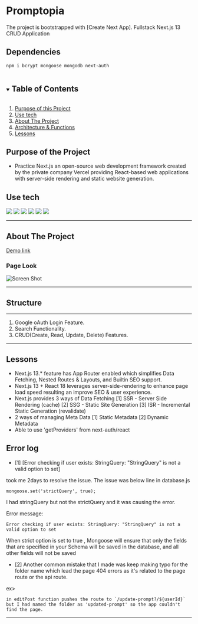 # Promptopia

The project is bootstrapped with [Create Next App].
Fullstack Next.js 13 CRUD Application

## Dependencies

```
npm i bcrypt mongoose mongodb next-auth
```

<details open="open">
  <summary><h2 style="display: inline-block">Table of Contents</h2></summary>
  <ol>
    <li><a href="#reason">Purpose of this Project</a></li>
    <li><a href="#use-tech">Use tech</a></li>
    <li>
      <a href="#about-the-project">About The Project</a>
    </li>
    <li><a href="#structure">Architecture & Functions</a></li>
    <li><a href="#new">Lessons</a></li>
  </ol>
</details>

<div id="reason"/>

## Purpose of the Project

-   Practice Next.js an open-source web development framework created by the private company Vercel providing React-based web applications with server-side rendering and static website generation.

## Use tech

<span id="use-tech">
  <img src="https://img.shields.io/badge/Javascript-orange?style=flat-square&logo=JavaScript&logoColor=white"/>
  <img src="https://img.shields.io/badge/css-blue?style=flat-square&logo=CSS3&logoColor=white"/>
  <img src="https://img.shields.io/badge/HTML-red?style=flat-square&logo=HTML5&logoColor=white"/>
  <img src="https://img.shields.io/badge/React-blue?style=flat-square&logo=React&logoColor=white"/>
  <img src="https://img.shields.io/badge/Next.js-000000?style=flat-square&logo=Next.js&logoColor=white"/>
  <img src="https://img.shields.io/badge/MongoDB-47A248?style=flat-square&logo=MongoDB&logoColor=white"/>
</span>

---

<!-- ABOUT THE PROJECT -->

## About The Project
[Demo link](https://myblogs-rosa.vercel.app/)

### Page Look

![Screen Shot ](https://github.com/Rosa-Kang/Next13/assets/49248131/80658b4e-4183-4837-87a1-c983106cf3b7)


---

## Structure

---

1.  Google oAuth Login Feature.
2.  Search Functionality.
3.  CRUD(Create, Read, Update, Delete) Features.

---

<div id="new"/>

## Lessons

-   Next.js 13.\* feature has App Router enabled which simplifies Data Fetching, Nested Routes & Layouts, and Builtin SEO support.
-   Next.js 13 + React 18 leverages server-side-rendering to enhance page load speed resulting an improve SEO & user experience.
-   Next.js provides 3 ways of Data Fetching
    [1] SSR - Server Side Rendering (cache)
    [2] SSG - Static Site Generation
    [3] ISR - Incremental Static Generation (revalidate)
-   2 ways of managing Meta Data
    [1] Static Metadata
    [2] Dynamic Metadata
-   Able to use 'getProviders' from next-auth/react

## Error log
- [1] [Error checking if user exists:  StringQuery: "StringQuery" is not a valid option to set]

took me 2days to resolve the issue. The issue was below line in database.js 
```
mongoose.set('strictQuery', true);
```
I had stringQuery but not the strictQuery and it was causing the error.

Error message:
```
Error checking if user exists: StringQuery: "StringQuery" is not a valid option to set
```

When strict option is set to true , Mongoose will ensure that only the fields that are specified in your Schema will be saved in the database, and all other fields will not be saved

- [2] Another common mistake that I made was keep making typo for the folder name which lead the page 404 errors as it's related to the page route or the api route.

ex>
```
in editPost function pushes the route to `/update-prompt?/${userId}` but I had named the folder as 'updated-prompt' so the app couldn't find the page.

```
---
